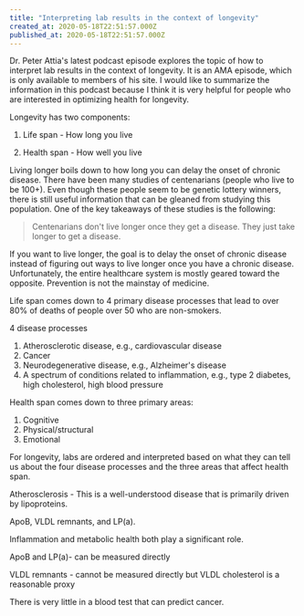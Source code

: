 ```yaml
---
title: "Interpreting lab results in the context of longevity"
created_at: 2020-05-18T22:51:57.000Z
published_at: 2020-05-18T22:51:57.000Z
---
```

Dr. Peter Attia's latest podcast episode explores the topic of how to interpret lab results in the context of longevity. It is an AMA episode, which is only available to members of his site. I would like to summarize the information in this podcast because I think it is very helpful for people who are interested in optimizing health for longevity.

Longevity has two components:

1) Life span - How long you live

2) Health span - How well you live

Living longer boils down to how long you can delay the onset of chronic disease. There have been many studies of centenarians (people who live to be 100+). Even though these people seem to be genetic lottery winners, there is still useful information that can be gleaned from studying this population. One of the key takeaways of these studies is the following:

> Centenarians don't live longer once they get a disease. They just take longer to get a disease.

If you want to live longer, the goal is to delay the onset of chronic disease instead of figuring out ways to live longer once you have a chronic disease. Unfortunately, the entire healthcare system is mostly geared toward the opposite. Prevention is not the mainstay of medicine. 

Life span comes down to 4 primary disease processes that lead to over 80% of deaths of people over 50 who are non-smokers.

4 disease processes

1.  Atherosclerotic disease, e.g., cardiovascular disease
2.  Cancer
3.  Neurodegenerative disease, e.g., Alzheimer's disease
4.  A spectrum of conditions related to inflammation, e.g., type 2 diabetes, high cholesterol, high blood pressure

Health span comes down to three primary areas:

1.  Cognitive
2.  Physical/structural
3.  Emotional

For longevity, labs are ordered and interpreted based on what they can tell us about the four disease processes and the three areas that affect health span.

Atherosclerosis - This is a well-understood disease that is primarily driven by lipoproteins. 

ApoB, VLDL remnants, and LP(a).

Inflammation and metabolic health both play a significant role.

ApoB and LP(a)- can be measured directly

VLDL remnants - cannot be measured directly but VLDL cholesterol is a reasonable proxy

There is very little in a blood test that can predict cancer.
